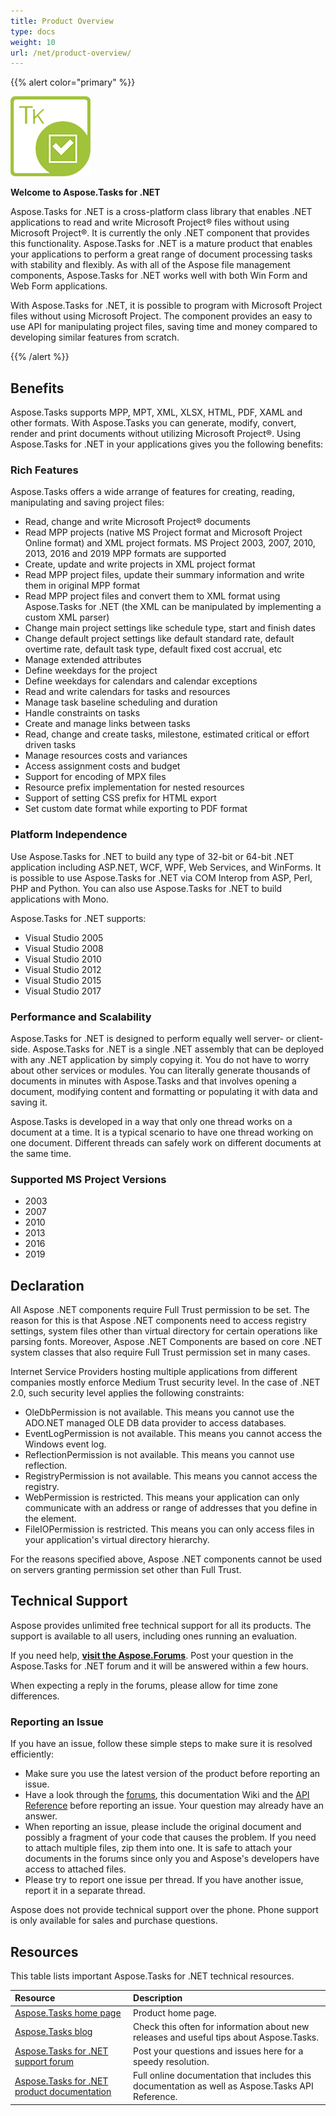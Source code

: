 ```yaml
---
title: Product Overview
type: docs
weight: 10
url: /net/product-overview/
---
```


{{% alert color="primary" %}} 

![todo:image_alt_text](product-overview_1.png)

**Welcome to Aspose.Tasks for .NET**

Aspose.Tasks for .NET is a cross-platform class library that enables .NET applications to read and write Microsoft Project® files without using Microsoft Project®. It is currently the only .NET component that provides this functionality. Aspose.Tasks for .NET is a mature product that enables your applications to perform a great range of document processing tasks with stability and flexibly. As with all of the Aspose file management components, Aspose.Tasks for .NET works well with both Win Form and Web Form applications.

With Aspose.Tasks for .NET, it is possible to program with Microsoft Project files without using Microsoft Project. The component provides an easy to use API for manipulating project files, saving time and money compared to developing similar features from scratch.

{{% /alert %}} 
## **Benefits**
Aspose.Tasks supports MPP, MPT, XML, XLSX, HTML, PDF, XAML and other formats. With Aspose.Tasks you can generate, modify, convert, render and print documents without utilizing Microsoft Project®. Using Aspose.Tasks for .NET in your applications gives you the following benefits:
### **Rich Features**
Aspose.Tasks offers a wide arrange of features for creating, reading, manipulating and saving project files:

- Read, change and write Microsoft Project® documents
- Read MPP projects (native MS Project format and Microsoft Project Online format) and XML project formats. MS Project 2003, 2007, 2010, 2013, 2016 and 2019 MPP formats are supported
- Create, update and write projects in XML project format
- Read MPP project files, update their summary information and write them in original MPP format
- Read MPP project files and convert them to XML format using Aspose.Tasks for .NET (the XML can be manipulated by implementing a custom XML parser)
- Change main project settings like schedule type, start and finish dates
- Change default project settings like default standard rate, default overtime rate, default task type, default fixed cost accrual, etc
- Manage extended attributes
- Define weekdays for the project
- Define weekdays for calendars and calendar exceptions
- Read and write calendars for tasks and resources
- Manage task baseline scheduling and duration
- Handle constraints on tasks
- Create and manage links between tasks
- Read, change and create tasks, milestone, estimated critical or effort driven tasks
- Manage resources costs and variances
- Access assignment costs and budget
- Support for encoding of MPX files
- Resource prefix implementation for nested resources
- Support of setting CSS prefix for HTML export
- Set custom date format while exporting to PDF format
### **Platform Independence**
Use Aspose.Tasks for .NET to build any type of 32-bit or 64-bit .NET application including ASP.NET, WCF, WPF, Web Services, and WinForms. It is possible to use Aspose.Tasks for .NET via COM Interop from ASP, Perl, PHP and Python. You can also use Aspose.Tasks for .NET to build applications with Mono. 

Aspose.Tasks for .NET supports:

- Visual Studio 2005
- Visual Studio 2008
- Visual Studio 2010
- Visual Studio 2012
- Visual Studio 2015
- Visual Studio 2017
### **Performance and Scalability**
Aspose.Tasks for .NET is designed to perform equally well server- or client-side. Aspose.Tasks for .NET is a single .NET assembly that can be deployed with any .NET application by simply copying it. You do not have to worry about other services or modules. You can literally generate thousands of documents in minutes with Aspose.Tasks and that involves opening a document, modifying content and formatting or populating it with data and saving it. 

Aspose.Tasks is developed in a way that only one thread works on a document at a time. It is a typical scenario to have one thread working on one document. Different threads can safely work on different documents at the same time.
### **Supported MS Project Versions**
- 2003
- 2007
- 2010
- 2013
- 2016
- 2019
## **Declaration**
All Aspose .NET components require Full Trust permission to be set. The reason for this is that Aspose .NET components need to access registry settings, system files other than virtual directory for certain operations like parsing fonts. Moreover, Aspose .NET Components are based on core .NET system classes that also require Full Trust permission set in many cases.

Internet Service Providers hosting multiple applications from different companies mostly enforce Medium Trust security level. In the case of .NET 2.0, such security level applies the following constraints:

- OleDbPermission is not available. This means you cannot use the ADO.NET managed OLE DB data provider to access databases.
- EventLogPermission is not available. This means you cannot access the Windows event log.
- ReflectionPermission is not available. This means you cannot use reflection.
- RegistryPermission is not available. This means you cannot access the registry.
- WebPermission is restricted. This means your application can only communicate with an address or range of addresses that you define in the <trust> element.
- FileIOPermission is restricted. This means you can only access files in your application's virtual directory hierarchy.

For the reasons specified above, Aspose .NET components cannot be used on servers granting permission set other than Full Trust.
## **Technical Support**
Aspose provides unlimited free technical support for all its products. The support is available to all users, including ones running an evaluation.

If you need help, [**visit the Aspose.Forums**](http://www.aspose.com/community/forums/default.aspx). Post your question in the Aspose.Tasks for .NET forum and it will be answered within a few hours.

When expecting a reply in the forums, please allow for time zone differences.
### **Reporting an Issue**
If you have an issue, follow these simple steps to make sure it is resolved efficiently:

- Make sure you use the latest version of the product before reporting an issue. 
- Have a look through the [forums](http://www.aspose.com/community/forums/default.aspx), this documentation Wiki and the [API Reference](/pages/createpage.action?spaceKey=tasksnet&title=Aspose.Tasks+for+.NET+API+Reference&linkCreation=true&fromPageId=16286444) before reporting an issue. Your question may already have an answer.
- When reporting an issue, please include the original document and possibly a fragment of your code that causes the problem. If you need to attach multiple files, zip them into one. It is safe to attach your documents in the forums since only you and Aspose's developers have access to attached files.
- Please try to report one issue per thread. If you have another issue, report it in a separate thread.

Aspose does not provide technical support over the phone. Phone support is only available for sales and purchase questions.
## **Resources**
This table lists important Aspose.Tasks for .NET technical resources.

|**Resource**|**Description**|
| :- | :- |
|[Aspose.Tasks home page](http://www.aspose.com/categories/.net-components/aspose.tasks-for-.net/default.aspx)|Product home page.|
|[Aspose.Tasks blog](http://www.aspose.com/community/blogs/aspose.tasks-for-.net/default.aspx)|Check this often for information about new releases and useful tips about Aspose.Tasks.|
|[Aspose.Tasks for .NET support forum](http://www.aspose.com/community/forums/aspose.tasks-product-family/96/showforum.aspx)|Post your questions and issues here for a speedy resolution.|
|[Aspose.Tasks for .NET product documentation](http://docs.aspose.com/display/tasksnet/Home)|Full online documentation that includes this documentation as well as Aspose.Tasks API Reference.|

